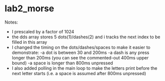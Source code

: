 # lab2_morse
Notes: 
- I prescaled by a factor of 1024
- the dds array stores 5 dots(1)/dashes(2) and i tracks the next index to be filled in this array
- I changed the timing on the dots/dashes/spaces to make it easier to demonstrate:
    -a dot is between 30 and 200ms
    -a dash is any press longer than 200ms (you can see the commented-out 400ms upper bound)
    -a space is longer than 800ms unpressed
- I also added polling in the main loop to make the letters print before the next letter starts (i.e. a space is assumed after 800ms unpressed)

